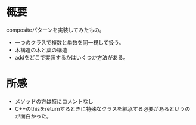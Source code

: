 # 概要

compositeパターンを実装してみたもの。

* 一つのクラスで複数と単数を同一視して扱う。
* 木構造の木と葉の構造
* addをどこで実装するかはいくつか方法がある。


# 所感

* メソッドの方は特にコメントなし
* C++のthisをreturnするときに特殊なクラスを継承する必要があるというのが面白かった。